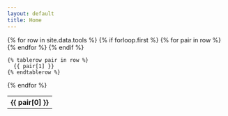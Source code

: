 ```yaml
---
layout: default
title: Home
---
```


<!-- <div align=center>
    <a href="/">
        <img src="./images/logo-icon.jpg" width="25%" alt="Logo"/>
    </a>
</div>
<div align=center>
    <h2>Welcome to dev-toolbox</h2>
</div> -->

<!-- |App|Description|Free|Paid|Has API|
| --- | --- | --- | --- | --- |
<table>
<th>
<td>
App
</td>
{% for tool in site.data.tools %}
| <a href="{{ tool.Link }}" target="_blank">{{ tool.App }}</a> | {{ tool.Description }} | {{ tool.Free }} | {{ tool.Paid }} | {{ tool.Has_API }} |
{% endfor %} -->

<table>
  {% for row in site.data.tools %}
    {% if forloop.first %}
    <tr>
      {% for pair in row %}
        <th>{{ pair[0] }}</th>
      {% endfor %}
    </tr>
    {% endif %}

    {% tablerow pair in row %}
      {{ pair[1] }}
    {% endtablerow %}
  {% endfor %}
</table>